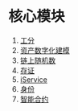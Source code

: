 <!--
order: false
parent:
  order: 4
-->

# 核心模块

1. [工分](./token.md)
2. [资产数字化建模](./nft.md)
3. [链上随机数](./random.md)
4. [存证](./record.md)
5. [iService](./iservice.md)
6. [身份](./identity.md)
7. [智能合约](./wasm.md)
